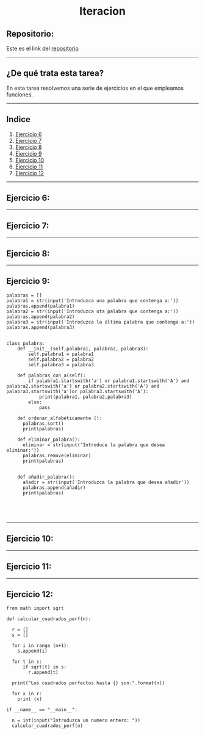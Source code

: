 <h1 align="center">	Iteracion </h1>
<h2>Repositorio:</h2>

Este es el link del [repositorio](https://github.com/albabernal03/iteracion)
***

<h2>¿De qué trata esta tarea?</h2>

En esta tarea resolvemos una serie de ejercicios en el que empleamos funciones.

***

## Indice
1. [Ejercicio 6](#id1)
2. [Ejercicio 7](#id2)
3. [Ejercicio 8](#id3)
4. [Ejercicio 9](#id4)
5. [Ejercicio 10](#id5)
6. [Ejercicio 11](#id6)
7. [Ejercicio 12](#id7)


***

## Ejercicio 6:<a name="id1"></a>


***

## Ejercicio 7:<a name="id2"></a>

***

## Ejercicio 8:<a name="id3"></a>

***

## Ejercicio 9:<a name="id4"></a>

```
palabras = []
palabra1 = str(input('Introduzca una palabra que contenga a:'))
palabras.append(palabra1)
palabra2 = str(input('Introduzca ota palabra que contenga a:'))
palabras.append(palabra2)
palabra3 = str(input('Introduzca la última palabra que contenga a:'))
palabras.append(palabra3)


class palabra:
    def __init__(self,palabra1, palabra2, palabra3):
        self.palabra1 = palabra1
        self.palabra2 = palabra2
        self.palabra3 = palabra3

    def palabras_con_a(self):
        if palabra1.startswith('a') or palabra1.startswith('A') and palabra2.startswith('a') or palabra2.startswith('A') and palabra3.startswith('a')or palabra3.startswith('A'):
            print(palabra1, palabra2,palabra3)
        else:
            pass
    
    def ordenar_alfabéticamente ():
      palabras.sort()
      print(palabras)
      
    def eliminar_palabra():
      eliminar = str(input('Introduce la palabra que desea eliminar:'))
      palabras.remove(eliminar)
      print(palabras)

      
    def añadir_palabra():
      añadir = str(input('Introduzca la palabra que desea añadir'))
      palabras.append(añadir)
      print(palabras)
      
      



```
***

## Ejercicio 10:<a name="id5"></a>


***

## Ejercicio 11:<a name="id6"></a>

***

## Ejercicio 12:<a name="id7"></a>

```
from math import sqrt

def calcular_cuadrados_perf(n):

  r = []
  s = []
 
  for i in range (n+1):
    s.append(i)

  for t in s:
      if sqrt(t) in s:
        r.append(t)

  print("Los cuadrados perfectos hasta {} son:".format(n))
  
  for x in r:
    print (x)

if __name__ == "__main__":

  n = int(input("Introduzca un numero entero: "))
  calcular_cuadrados_perf(n)
  
  ```
